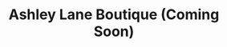---
title: "Ashley Lane Boutique (Coming Soon)"
url: /daytona-beach/ashley-lane-boutique-coming-soon/
shop: shop
---